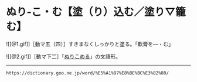 # ぬり‐こ・む【塗（り）込む／塗り▽籠む】

![[@1.gif]]［動マ五（四）］すきまなくしっかりと塗る。「軟膏を―・む」

![[@2.gif]]［動マ下二］「[ぬりこめる](%E3%81%AC%E3%82%8A%E3%81%93%E3%82%81%E3%82%8B%EF%BC%88%E5%A1%97%E3%82%8A%E8%BE%BC%E3%82%81%E3%82%8B%EF%BC%8F%E5%A1%97%E3%82%8A%E7%B1%A0%E3%82%81%E3%82%8B%EF%BC%89.md)」の文語形。

---
`https://dictionary.goo.ne.jp/word/%E5%A1%97%E8%BE%BC%E3%82%80/`
